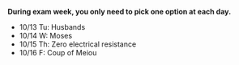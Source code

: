 **During exam week, you only need to pick one option at each day.**

- 10/13 Tu: Husbands
- 10/14 W: Moses
- 10/15 Th: Zero electrical resistance
- 10/16 F: Coup of Meiou
